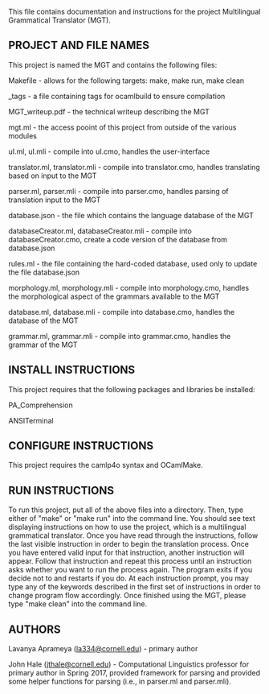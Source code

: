 This file contains documentation and instructions for the project Multilingual
Grammatical Translator (MGT).

PROJECT AND FILE NAMES
----------------------
This project is named the MGT and contains the following files:

Makefile - allows for the following targets: make, make run, make clean

_tags - a file containing tags for ocamlbuild to ensure compilation

MGT_writeup.pdf - the technical writeup describing the MGT

mgt.ml - the access pooint of this project from outside of the various modules

uI.ml, uI.mli - compile into uI.cmo, handles the user-interface

translator.ml, translator.mli - compile into translator.cmo, handles translating
based on input to the MGT

parser.ml, parser.mli - compile into parser.cmo, handles parsing of translation
input to the MGT

database.json - the file which contains the language database of the MGT

databaseCreator.ml, databaseCreator.mli - compile into databaseCreator.cmo,
create a code version of the database from database.json

rules.ml - the file containing the hard-coded database, used only to update the
file database.json

morphology.ml, morphology.mli - compile into morphology.cmo, handles the
morphological aspect of the grammars available to the MGT

database.ml, database.mli - compile into database.cmo, handles the database of
the MGT

grammar.ml, grammar.mli - compile into grammar.cmo, handles the grammar of the
MGT


INSTALL INSTRUCTIONS
--------------------
This project requires that the following packages and libraries be installed:

PA_Comprehension

ANSITerminal

CONFIGURE INSTRUCTIONS
----------------------
This project requires the camlp4o syntax and OCamlMake.

RUN INSTRUCTIONS
----------------
To run this project, put all of the above files into a directory. Then, type
either of "make" or "make run" into the command line. You should see text
displaying instructions on how to use the project, which is a multilingual
grammatical translator. Once you have read through the instructions, follow
the last visible instruction in order to begin the translation process. Once
you have entered valid input for that instruction, another instruction will
appear. Follow that instruction and repeat this process until an instruction
asks whether you want to run the process again. The program exits if you decide
not to and restarts if you do. At each instruction prompt, you may type any of
the keywords described in the first set of instructions in order to change
program flow accordingly. Once finished using the MGT, please type "make clean"
into the command line.

AUTHORS
-------
Lavanya Aprameya (la334@cornell.edu) - primary author

John Hale (jthale@cornell.edu) - Computational Linguistics professor for primary
author in Spring 2017, provided framework for parsing and provided some helper
functions for parsing (i.e., in parser.ml and parser.mli).